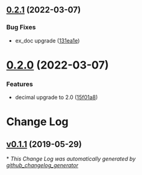 ## [0.2.1](https://github.com/coingaming/comparable_decimal/compare/v0.2.0...v0.2.1) (2022-03-07)


### Bug Fixes

* ex_doc upgrade ([131ea1e](https://github.com/coingaming/comparable_decimal/commit/131ea1e07a063dd6fa72e15618328f99cf927678))

# [0.2.0](https://github.com/coingaming/comparable_decimal/compare/v0.1.2...v0.2.0) (2022-03-07)


### Features

* decimal upgrade to 2.0 ([15f01a8](https://github.com/coingaming/comparable_decimal/commit/15f01a8d320529e3eae1ac53bcbaa8f0e8bbe5b7))

# Change Log

## [v0.1.1](https://github.com/coingaming/comparable_decimal/tree/v0.1.1) (2019-05-29)


\* *This Change Log was automatically generated by [github_changelog_generator](https://github.com/skywinder/Github-Changelog-Generator)*
